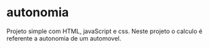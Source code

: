 # autonomia
Projeto simple com HTML, javaScript e css. Neste projeto o calculo é referente a autonomia de um automovel.
